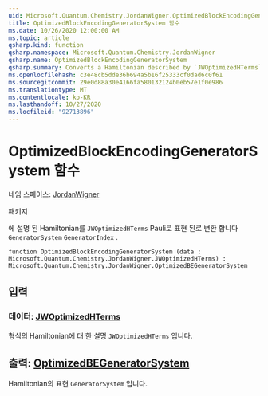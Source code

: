 ```yaml
---
uid: Microsoft.Quantum.Chemistry.JordanWigner.OptimizedBlockEncodingGeneratorSystem
title: OptimizedBlockEncodingGeneratorSystem 함수
ms.date: 10/26/2020 12:00:00 AM
ms.topic: article
qsharp.kind: function
qsharp.namespace: Microsoft.Quantum.Chemistry.JordanWigner
qsharp.name: OptimizedBlockEncodingGeneratorSystem
qsharp.summary: Converts a Hamiltonian described by `JWOptimizedHTerms` to a `GeneratorSystem` expressed in terms of the Pauli `GeneratorIndex`.
ms.openlocfilehash: c3e48cb5dde36b694a5b16f25333cf0dad6c0f61
ms.sourcegitcommit: 29e0d88a30e4166fa580132124b0eb57e1f0e986
ms.translationtype: MT
ms.contentlocale: ko-KR
ms.lasthandoff: 10/27/2020
ms.locfileid: "92713896"
---
```

# <a name="optimizedblockencodinggeneratorsystem-function"></a>OptimizedBlockEncodingGeneratorSystem 함수

네임 스페이스: [JordanWigner](xref:Microsoft.Quantum.Chemistry.JordanWigner)

패키지 [](https://nuget.org/packages/)


에 설명 된 Hamiltonian를 `JWOptimizedHTerms` Pauli로 표현 된로 변환 합니다 `GeneratorSystem` `GeneratorIndex` .

```qsharp
function OptimizedBlockEncodingGeneratorSystem (data : Microsoft.Quantum.Chemistry.JordanWigner.JWOptimizedHTerms) : Microsoft.Quantum.Chemistry.JordanWigner.OptimizedBEGeneratorSystem
```


## <a name="input"></a>입력

### <a name="data--jwoptimizedhterms"></a>데이터: [JWOptimizedHTerms](xref:Microsoft.Quantum.Chemistry.JordanWigner.JWOptimizedHTerms)

형식의 Hamiltonian에 대 한 설명 `JWOptimizedHTerms` 입니다.



## <a name="output--optimizedbegeneratorsystem"></a>출력: [OptimizedBEGeneratorSystem](xref:Microsoft.Quantum.Chemistry.JordanWigner.OptimizedBEGeneratorSystem)

Hamiltonian의 표현 `GeneratorSystem` 입니다.